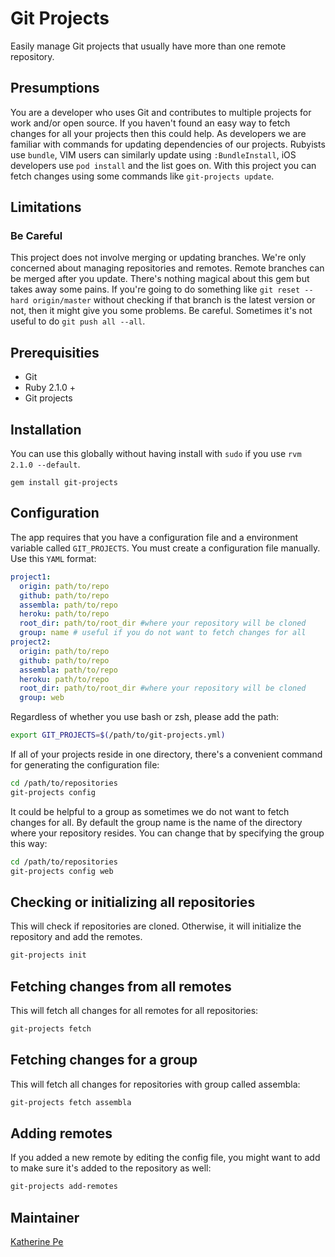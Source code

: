 # Git Projects

Easily manage Git projects that usually have more than one remote repository.

## Presumptions

You are a developer who uses Git and contributes to multiple projects for work and/or open source.
If you haven't found an easy way to fetch changes for all your projects then this could help.
As developers we are familiar with commands for updating dependencies of our projects.
Rubyists use `bundle`, VIM users can similarly update using `:BundleInstall`, iOS developers use `pod install` and the list goes on.
With this project you can fetch changes using some commands like `git-projects update`.

## Limitations

### Be Careful

This project does not involve merging or updating branches. We're only concerned about managing repositories and remotes.
Remote branches can be merged after you update. There's nothing magical about this gem but takes away some pains.
If you're going to do something like `git reset --hard origin/master` without checking if that branch is the latest version or not, then it might give you some problems.
Be careful. Sometimes it's not useful to do `git push all --all`.

## Prerequisities

* Git
* Ruby 2.1.0 +
* Git projects

## Installation

You can use this globally without having install with `sudo` if you use `rvm 2.1.0 --default`.

`gem install git-projects`

## Configuration

The app requires that you have a configuration file and a environment variable called `GIT_PROJECTS`.
You must create a configuration file manually. Use this `YAML` format:

```yaml
project1:
  origin: path/to/repo
  github: path/to/repo
  assembla: path/to/repo
  heroku: path/to/repo
  root_dir: path/to/root_dir #where your repository will be cloned
  group: name # useful if you do not want to fetch changes for all
project2:
  origin: path/to/repo
  github: path/to/repo
  assembla: path/to/repo
  heroku: path/to/repo
  root_dir: path/to/root_dir #where your repository will be cloned
  group: web
```

Regardless of whether you use bash or zsh, please add the path:

```bash
export GIT_PROJECTS=$(/path/to/git-projects.yml)
```

If all of your projects reside in one directory, there's a convenient command for generating the configuration file:

```bash
cd /path/to/repositories
git-projects config
```

It could be helpful to a group as sometimes we do not want to fetch changes for all.
By default the group name is the name of the directory where your repository resides.
You can change that by specifying the group this way:

```bash
cd /path/to/repositories
git-projects config web
```

## Checking or initializing all repositories

This will check if repositories are cloned. Otherwise, it will initialize the repository and add the remotes.

```bash
git-projects init
```

## Fetching changes from all remotes

This will fetch all changes for all remotes for all repositories:

```bash
git-projects fetch
```

## Fetching changes for  a group

This will fetch all changes for repositories with group called assembla:

```bash
git-projects fetch assembla
```

## Adding remotes

If you added a new remote by editing the config file, you might want to add to make sure it's added to the repository as well:

```bash
git-projects add-remotes
```


## Maintainer

<a href="http://c.kat.pe" target="_blank">Katherine Pe</a>
